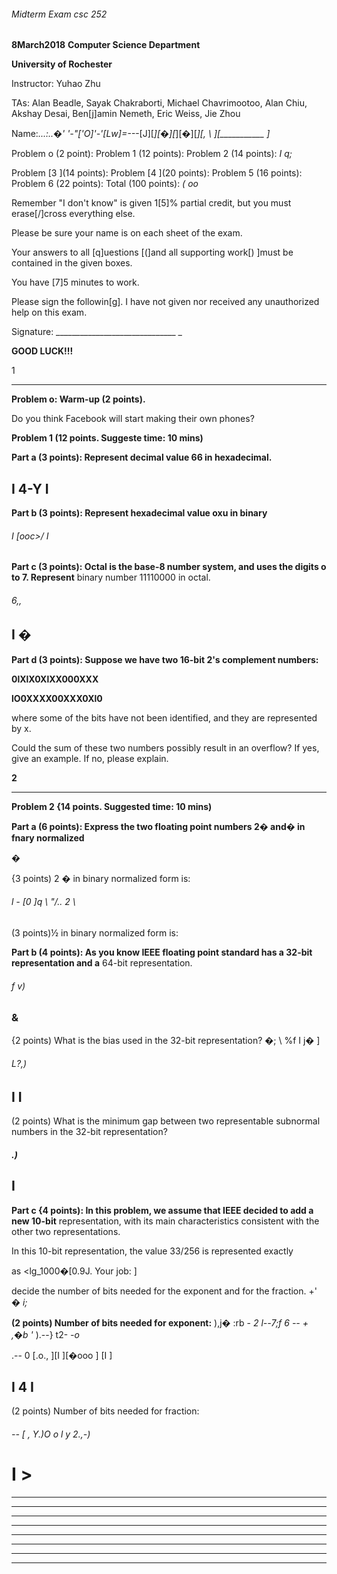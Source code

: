 ###### Midterm Exam csc 252

**8March2018**
**Computer Science Department**

**University of Rochester**

Instructor: Yuhao Zhu

TAs: Alan Beadle, Sayak Chakraborti, Michael Chavrimootoo, Alan Chiu,
Akshay Desai, Ben[j]amin Nemeth, Eric Weiss, Jie Zhou

Name:_...:..�' '-"['O]'-'[Lw]=---_[J][_][�][_][�][_][, \ ][___________ ]_

Problem o (2 point):
Problem 1 (12 points):
Problem 2 (14 points): _I q;_

Problem [3 ](14 points):
Problem [4 ](20 points):
Problem 5 (16 points):
Problem 6 (22 points):
Total (100 points): _( oo_

Remember "I don't know" is given 1[5]% partial credit, but you must erase[/]cross everything else.

Please be sure your name is on each sheet of the exam.

Your answers to all [q]uestions [(]and all supporting work[) ]must be contained in the given boxes.

You have [7]5 minutes to work.

Please sign the followin[g]. I have not given nor received any unauthorized help on this exam.

Signature: ______________________________ _

**GOOD LUCK!!!**

1


-----

**Problem o: Warm-up (2 points).**

Do you think Facebook will start making their own phones?

**Problem 1 (12 points. Suggeste time: 10 mins)**

**Part a (3 points): Represent decimal value 66 in hexadecimal.**
## I 4-Y I

**Part b (3 points): Represent hexadecimal value oxu in binary**

###### I [ooc>/ I

**Part c (3 points): Octal is the base-8 number system, and uses the digits o to 7. Represent**
binary number 11110000 in octal.

###### 6,,
## I �

**Part d (3 points): Suppose we have two 16-bit 2's complement numbers:**

**0lXlX0XlXX000XXX**

**lO0XXXX00XXX0Xl0**

where some of the bits have not been identified, and they are represented by x.

Could the sum of these two numbers possibly result in an overflow? If yes, give an example. If
no, please explain.

**2**


-----

**Problem 2 {14 points. Suggested time: 10 mins)**

**Part a (6 points): Express the two floating point numbers 2� and� in fnary normalized**

�

{3 points) 2 � in binary normalized form is:

###### l - [0 ]q \\ "/.. 2 \

(3 points)½ in binary normalized form is:

**Part b (4 points): As you know IEEE floating point standard has a 32-bit representation and a**
64-bit representation.
###### f v)
### &

{2 points) What is the bias used in the 32-bit representation? �; \ %f I j� ]

###### L?,)
## I I

(2 points) What is the minimum gap between two representable subnormal numbers in the
32-bit representation?
##### .)
## I

**Part c {4 points): In this problem, we assume that IEEE decided to add a new 10-bit**
representation, with its main characteristics consistent with the other two representations.

In this 10-bit representation, the value 33/256 is represented exactly

as <lg_1000�[0.9J. Your job: ]

decide the number of bits needed for the exponent and for the fraction. +' � _i;_

**(2 points) Number of bits needed for exponent:** ),j� :rb        - _2 l--7;f 6 -- + ,�b '_ ).--} t2- _-o_

.-- 0 [.o., ][I ][�ooo ] [I ]

## I 4 I

(2 points) Number of bits needed for fraction:

###### -- [ , Y.)O o l y 2.,-)

# I >


-----

-----

-----

-----

-----

-----

-----

-----

